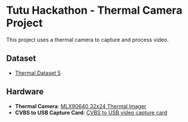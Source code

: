 # Tutu Hackathon - Thermal Camera Project

This project uses a thermal camera to capture and process video.

## Dataset

- [Thermal Dataset 5](https://huggingface.co/datasets/LeRobot-worldwide-hackathon/353-TheTuTuLove-Thermal_Sorting/settings)

## Hardware

- **Thermal Camera**: [MLX90640 32x24 Thermal Imager](https://www.aliexpress.com/item/1005007379371812.html)
- **CVBS to USB Capture Card**: [CVBS to USB video capture card](https://www.aliexpress.com/item/1005005648528962.html)
